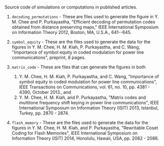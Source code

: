 Source code of simulations or computations in published articles.

1. `decoding_permutations` - These are files used to generate the figure in
    Y. M. Chee and P. Purkayastha, "Efficient decoding of permutation codes
    obtained from distance preserving maps," IEEE International Symposium on
    Information Theory 2012, Boston, MA, U.S.A., 641--645.

2. `symbol_equity` - These are the files used to generate the data for the
   figures in Y. M. Chee, H. M. Kiah, P. Purkayastha, and C. Wang,
   "Importance of symbol equity in coded modulation for power line
   communications", preprint, 8 pages.

3. `matrix_code` - These are files that can generate the figures in both
    1. Y. M. Chee, H. M. Kiah, P. Purkayastha, and C. Wang, "Importance of
       symbol equity in coded modulation for power line communications",
       IEEE Transactions on Communications, vol. 61, no. 10,
       pp. 4381 - 4390, October 2013., and
    2. Y. M. Chee, H. M. Kiah, and P. Purkayastha, "Matrix codes and
       multitone frequency shift keying in power line communications", IEEE
       International Symposium on Information Theory (ISIT) 2013, Istanbul,
       Turkey, pp. 2870 - 2874.

4. `flash_memory` - These are the files used to generate the data for the
   figures in Y. M. Chee, H. M. Kiah, and P. Purkayastha, "Rewritable Coset
   Coding for Flash Memories", IEEE International Symposium on Information
   Theory (ISIT) 2014, Honolulu, Hawaii, USA, pp. 2082 - 2086.

